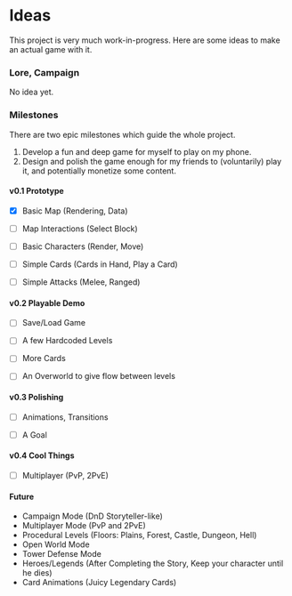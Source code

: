 # Ideas

This project is very much work-in-progress. Here are some ideas to make an actual game with it.


### Lore, Campaign
 
No idea yet.


### Milestones

There are two epic milestones which guide the whole project.

 1. Develop a fun and deep game for myself to play on my phone.
 2. Design and polish the game enough for my friends to (voluntarily) play it, and potentially monetize some content.


#### v0.1  Prototype
 - [x] Basic Map (Rendering, Data)
 - [ ] Map Interactions (Select Block)
 - [ ] Basic Characters (Render, Move)
 - [ ] Simple Cards (Cards in Hand, Play a Card)
 - [ ] Simple Attacks (Melee, Ranged)


#### v0.2  Playable Demo

 - [ ] Save/Load Game
 - [ ] A few Hardcoded Levels
 - [ ] More Cards
 - [ ] An Overworld to give flow between levels


#### v0.3  Polishing

 - [ ] Animations, Transitions
 - [ ] A Goal


#### v0.4  Cool Things

 - [ ] Multiplayer (PvP, 2PvE)


#### Future

 - Campaign Mode (DnD Storyteller-like)
 - Multiplayer Mode (PvP and 2PvE)
 - Procedural Levels (Floors: Plains, Forest, Castle, Dungeon, Hell)
 - Open World Mode
 - Tower Defense Mode
 - Heroes/Legends (After Completing the Story, Keep your character until he dies)
 - Card Animations (Juicy Legendary Cards)

